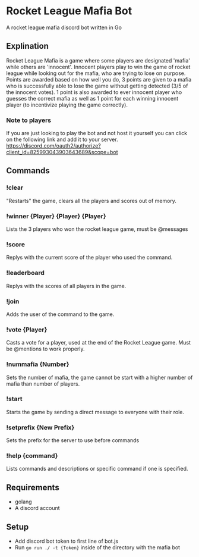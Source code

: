 # Rocket League Mafia Bot
A rocket league mafia discord bot written in Go
## Explination
Rocket League Mafia is a game where some players are designated 'mafia' while others are 'innocent'. Innocent players play to win the game of rocket league while looking out for the mafia, who are trying to lose on purpose. Points are awarded based on how well you do, 3 points are given to a mafia who is successfully able to lose the game without getting detected (3/5 of the innocent votes). 1 point is also awarded to ever innocent player who guesses the correct mafia as well as 1 point for each winning innocent player (to incentivize playing the game correctly).
### Note to players
If you are just looking to play the bot and not host it yourself you can click on the following link and add it to your server. https://discord.com/oauth2/authorize?client_id=825993043903643689&scope=bot
## Commands
### !clear
"Restarts" the game, clears all the players and scores out of memory.
### !winner {Player} {Player} {Player}
Lists the 3 players who won the rocket league game, must be @messages
### !score
Replys with the current score of the player who used the command.
### !leaderboard
Replys with the scores of all players in the game.
### !join
Adds the user of the command to the game.
### !vote {Player}
Casts a vote for a player, used at the end of the Rocket League game. Must be @mentions to work properly.
### !nummafia {Number}
Sets the number of mafia, the game cannot be start with a higher number of mafia than number of players.
### !start
Starts the game by sending a direct message to everyone with their role.
### !setprefix {New Prefix}
Sets the prefix for the server to use before commands
### !help {command}
Lists commands and descriptions or specific command if one is specified.
## Requirements
* golang
* A discord account
## Setup
* Add discord bot token to first line of bot.js
* Run `go run ./ -t {Token}` inside of the directory with the mafia bot

